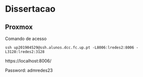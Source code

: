 # Dissertacao

## Proxmox
Comando de acesso
```
ssh up201904529@ssh.alunos.dcc.fc.up.pt -L8006:lredes2:8006 -L3128:lredes2:3128
```

https://localhost:8006/

Password: admredes23



